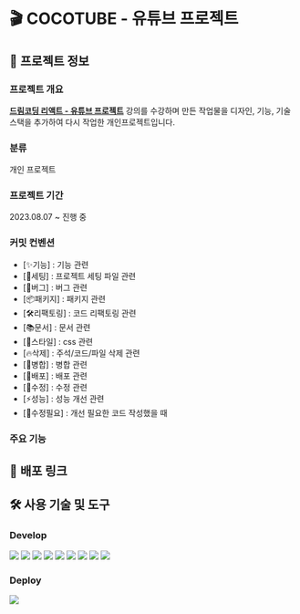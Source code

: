 # 🎬 COCOTUBE - 유튜브 프로젝트

## 📝 프로젝트 정보

### 프로젝트 개요

**[드림코딩 리액트 - 유튜브 프로젝트](https://github.com/chaehaeun/dreamcoding-youtube-clone)** 강의를 수강하며 만든 작업물을 디자인, 기능, 기술 스택을 추가하여 다시 작업한 개인프로젝트입니다.

### 분류

개인 프로젝트

### 프로젝트 기간

2023.08.07 ~ 진행 중

### 커밋 컨벤션

- [✨기능] : 기능 관련
- [🔧세팅] : 프로젝트 세팅 파일 관련
- [🐛버그] : 버그 관련
- [📦패키지] : 패키지 관련
- [🛠️리팩토링] : 코드 리팩토링 관련
- [📚문서] : 문서 관련
- [🎨스타일] : css 관련
- [🔥삭제] : 주석/코드/파일 삭제 관련
- [🔀병합] : 병합 관련
- [🚀배포] : 배포 관련
- [🔨수정] : 수정 관련
- [⚡️성능] : 성능 개선 관련
- [💩수정필요] : 개선 필요한 코드 작성했을 때

### 주요 기능

<!--
- 로그인, 회원가입, 로그아웃, 회원탈퇴
- 마이페이지
- 북마크
- 마이플레이리스트
- 검색
- 음성 인식 검색 ㅇ
- 검색 필터링 기능
- 기존 댓글 조회
- 추가 댓글 CRUD
- 무한 스크롤
- 반응형웹
- 다크모드

- 테스트(알아보고 꼭 해볼 것)
-->

## 🚀 배포 링크

## 🛠 사용 기술 및 도구

### Develop

<img src="https://img.shields.io/badge/Vite-646CFF?style=for-the-badge&logo=vite&logoColor=white"/> <img src="https://img.shields.io/badge/React-61DAFB?style=for-the-badge&logo=React&logoColor=white"/> <img src="https://img.shields.io/badge/TypeScript-3178C6?style=for-the-badge&logo=typescript&logoColor=white"/> <img src="https://img.shields.io/badge/Sass-CC6699?style=for-the-badge&logo=sass&logoColor=white"/> <img src="https://img.shields.io/badge/ReactRouter-CA4245?style=for-the-badge&logo=reactrouter&logoColor=white"/> <img src="https://img.shields.io/badge/react hook form-EC5990?style=for-the-badge&logo=reacthookform&logoColor=white"/> <img src="https://img.shields.io/badge/TanStack Query-FF4154?style=for-the-badge&logo=reactquery&logoColor=white"/> <img src="https://img.shields.io/badge/Recoil-3578E5?style=for-the-badge&logo=recoil&logoColor=white"/> <img src="https://img.shields.io/badge/Firebase-FFCA28?style=for-the-badge&logo=firebase&logoColor=white"/>

### Deploy

<img src="https://img.shields.io/badge/Firebase-FFCA28?style=for-the-badge&logo=firebase&logoColor=white"/>
